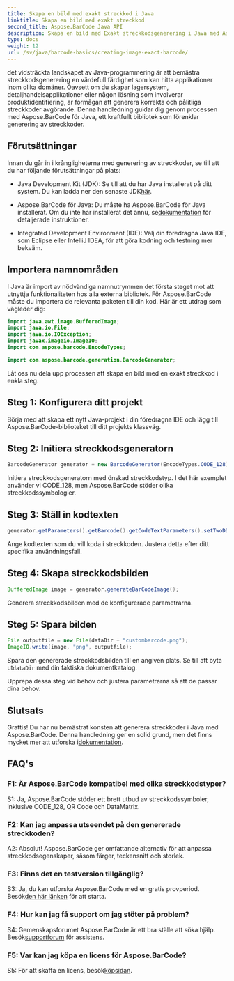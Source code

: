 ```yaml
---
title: Skapa en bild med exakt streckkod i Java
linktitle: Skapa en bild med exakt streckkod
second_title: Aspose.BarCode Java API
description: Skapa en bild med Exakt streckkodsgenerering i Java med Aspose.BarCode. Skapa enkelt anpassade streckkoder. Utforska dokumentation, ladda ner och få support.
type: docs
weight: 12
url: /sv/java/barcode-basics/creating-image-exact-barcode/
---
```

det vidsträckta landskapet av Java-programmering är att bemästra streckkodsgenerering en värdefull färdighet som kan hitta applikationer inom olika domäner. Oavsett om du skapar lagersystem, detaljhandelsapplikationer eller någon lösning som involverar produktidentifiering, är förmågan att generera korrekta och pålitliga streckkoder avgörande. Denna handledning guidar dig genom processen med Aspose.BarCode för Java, ett kraftfullt bibliotek som förenklar generering av streckkoder.

## Förutsättningar

Innan du går in i krångligheterna med generering av streckkoder, se till att du har följande förutsättningar på plats:

-  Java Development Kit (JDK): Se till att du har Java installerat på ditt system. Du kan ladda ner den senaste JDK[här](https://www.oracle.com/java/technologies/javase-downloads.html).

-  Aspose.BarCode för Java: Du måste ha Aspose.BarCode för Java installerat. Om du inte har installerat det ännu, se[dokumentation](https://reference.aspose.com/barcode/java/) för detaljerade instruktioner.

- Integrated Development Environment (IDE): Välj din föredragna Java IDE, som Eclipse eller IntelliJ IDEA, för att göra kodning och testning mer bekväm.

## Importera namnområden

I Java är import av nödvändiga namnutrymmen det första steget mot att utnyttja funktionaliteten hos alla externa bibliotek. För Aspose.BarCode måste du importera de relevanta paketen till din kod. Här är ett utdrag som vägleder dig:

```java
import java.awt.image.BufferedImage;
import java.io.File;
import java.io.IOException;
import javax.imageio.ImageIO;
import com.aspose.barcode.EncodeTypes;

import com.aspose.barcode.generation.BarcodeGenerator;
```

Låt oss nu dela upp processen att skapa en bild med en exakt streckkod i enkla steg.

## Steg 1: Konfigurera ditt projekt

Börja med att skapa ett nytt Java-projekt i din föredragna IDE och lägg till Aspose.BarCode-biblioteket till ditt projekts klassväg.

## Steg 2: Initiera streckkodsgeneratorn

```java
BarcodeGenerator generator = new BarcodeGenerator(EncodeTypes.CODE_128);
```

Initiera streckkodsgeneratorn med önskad streckkodstyp. I det här exemplet använder vi CODE_128, men Aspose.BarCode stöder olika streckkodssymbologier.

## Steg 3: Ställ in kodtexten

```java
generator.getParameters().getBarcode().getCodeTextParameters().setTwoDDisplayText("123456");
```

Ange kodtexten som du vill koda i streckkoden. Justera detta efter ditt specifika användningsfall.

## Steg 4: Skapa streckkodsbilden

```java
BufferedImage image = generator.generateBarCodeImage();
```

Generera streckkodsbilden med de konfigurerade parametrarna.

## Steg 5: Spara bilden

```java
File outputfile = new File(dataDir + "custombarcode.png");
ImageIO.write(image, "png", outputfile);
```

 Spara den genererade streckkodsbilden till en angiven plats. Se till att byta ut`dataDir` med din faktiska dokumentkatalog.

Upprepa dessa steg vid behov och justera parametrarna så att de passar dina behov.

## Slutsats

 Grattis! Du har nu bemästrat konsten att generera streckkoder i Java med Aspose.BarCode. Denna handledning ger en solid grund, men det finns mycket mer att utforska i[dokumentation](https://reference.aspose.com/barcode/java/).

## FAQ's

### F1: Är Aspose.BarCode kompatibel med olika streckkodstyper?

S1: Ja, Aspose.BarCode stöder ett brett utbud av streckkodssymboler, inklusive CODE_128, QR Code och DataMatrix.

### F2: Kan jag anpassa utseendet på den genererade streckkoden?

A2: Absolut! Aspose.BarCode ger omfattande alternativ för att anpassa streckkodsegenskaper, såsom färger, teckensnitt och storlek.

### F3: Finns det en testversion tillgänglig?

 S3: Ja, du kan utforska Aspose.BarCode med en gratis provperiod. Besök[den här länken](https://releases.aspose.com/) för att starta.

### F4: Hur kan jag få support om jag stöter på problem?

 S4: Gemenskapsforumet Aspose.BarCode är ett bra ställe att söka hjälp. Besök[supportforum](https://forum.aspose.com/c/barcode/13) för assistens.

### F5: Var kan jag köpa en licens för Aspose.BarCode?

 S5: För att skaffa en licens, besök[köpsidan](https://purchase.aspose.com/buy).